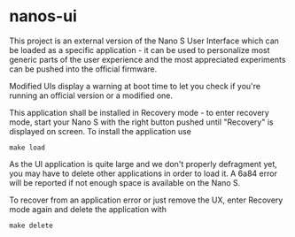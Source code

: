 # nanos-ui

This project is an external version of the Nano S User Interface which can be loaded as a specific application - it can be used to personalize most generic parts of the user experience and the most appreciated experiments can be pushed into the official firmware. 

Modified UIs display a warning at boot time to let you check if you're running an official version or a modified one.  

This application shall be installed in Recovery mode - to enter recovery mode, start your Nano S with the right button pushed until "Recovery" is displayed on screen. To install the application use

```
make load
```

As the UI application is quite large and we don't properly defragment yet, you may have to delete other applications in order to load it. A 6a84 error will be reported if not enough space is available on the Nano S. 

To recover from an application error or just remove the UX, enter Recovery mode again and delete the application with 

```
make delete
``` 


